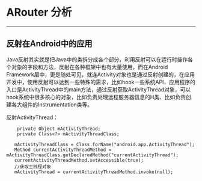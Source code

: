 # ARouter 分析

---
## 反射在Android中的应用

Java反射其实就是把Java中的类拆分成各个部分，利用反射可以在运行时操作各个对象的字段和方法，反射在各种框架中也有大量使用，而在Android Framework层中，更是随处可见，就连Activity对象也是通过反射创建的，在应用开发中，使用反射可以达到一些特殊的需求，比如hook一些系统API，应用程序的入口是ActivityThread中的main方法，通过反射获取ActivityThread对象，可以hook系统中很多核心的对象，比如负责处理远程服务器信息的H类、比如负责创建各大组件的Instrumentation类等。

反射ActivityThread：

```
    private Object mActivityThread;
    private Class<?> mActivityThreadClass;

   mActivityThreadClass = Class.forName("android.app.ActivityThread");
   Method currentActivityThreadMethod = mActivityThreadClass.getDeclaredMethod("currentActivityThread");
   currentActivityThreadMethod.setAccessible(true);
   //获取主线程对象
   mActivityThread = currentActivityThreadMethod.invoke(null);
```

